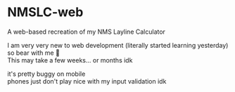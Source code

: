 # NMSLC-web
A web-based recreation of my NMS Layline Calculator
<br />

I am very very new to web development (literally started learning yesterday) so bear with me 🙏 <br />
This may take a few weeks... or months idk

it's pretty buggy on mobile <br />
phones just don't play nice with my input validation idk
